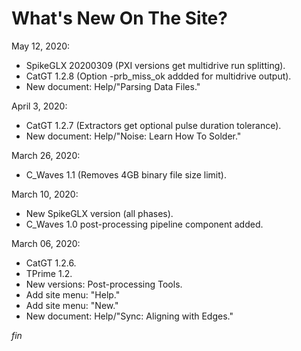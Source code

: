 # What's New On The Site?

May 12, 2020:

* SpikeGLX 20200309 (PXI versions get multidrive run splitting).
* CatGT 1.2.8 (Option -prb_miss_ok addded for multidrive output).
* New document: Help/"Parsing Data Files."

April 3, 2020:

* CatGT 1.2.7 (Extractors get optional pulse duration tolerance).
* New document: Help/"Noise: Learn How To Solder."

March 26, 2020:

* C_Waves 1.1 (Removes 4GB binary file size limit).

March 10, 2020:

* New SpikeGLX version (all phases).
* C_Waves 1.0 post-processing pipeline component added.

March 06, 2020:

* CatGT 1.2.6.
* TPrime 1.2.
* New versions: Post-processing Tools.
* Add site menu: "Help."
* Add site menu: "New."
* New document: Help/"Sync: Aligning with Edges."


_fin_


